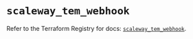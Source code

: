 # `scaleway_tem_webhook`

Refer to the Terraform Registry for docs: [`scaleway_tem_webhook`](https://registry.terraform.io/providers/scaleway/scaleway/2.49.0/docs/resources/tem_webhook).
